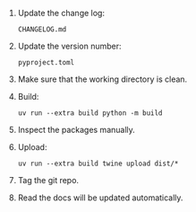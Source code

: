 1. Update the change log:

       CHANGELOG.md

2. Update the version number:

       pyproject.toml

3. Make sure that the working directory is clean.

4. Build:

       uv run --extra build python -m build

5. Inspect the packages manually.

6. Upload:

       uv run --extra build twine upload dist/*

7. Tag the git repo.

8. Read the docs will be updated automatically.
